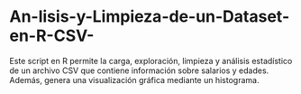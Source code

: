 # An-lisis-y-Limpieza-de-un-Dataset-en-R-CSV-
Este script en R permite la carga, exploración, limpieza y análisis estadístico de un archivo CSV que contiene información sobre salarios y edades. Además, genera una visualización gráfica mediante un histograma.
